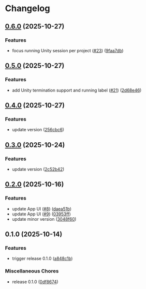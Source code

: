 # Changelog

## [0.6.0](https://github.com/hatayama/UnityHubCli/compare/unity-hub-cli-v0.5.0...unity-hub-cli-v0.6.0) (2025-10-27)


### Features

* focus running Unity session per project ([#23](https://github.com/hatayama/UnityHubCli/issues/23)) ([9faa7db](https://github.com/hatayama/UnityHubCli/commit/9faa7db7347903c472f17828bffc0194b5f4e30d))

## [0.5.0](https://github.com/hatayama/UnityHubCli/compare/unity-hub-cli-v0.4.0...unity-hub-cli-v0.5.0) (2025-10-27)


### Features

* add Unity termination support and running label ([#21](https://github.com/hatayama/UnityHubCli/issues/21)) ([2d68e46](https://github.com/hatayama/UnityHubCli/commit/2d68e46bc0175cdea0f354b938aaca3c08201b97))

## [0.4.0](https://github.com/hatayama/UnityHubCli/compare/unity-hub-cli-v0.3.0...unity-hub-cli-v0.4.0) (2025-10-27)


### Features

* update version ([256cbc6](https://github.com/hatayama/UnityHubCli/commit/256cbc669bd81e864ac2901cb92681e6cad0fe21))

## [0.3.0](https://github.com/hatayama/UnityHubCli/compare/unity-hub-cli-v0.2.0...unity-hub-cli-v0.3.0) (2025-10-24)


### Features

* update version ([2c52b42](https://github.com/hatayama/UnityHubCli/commit/2c52b425e69a42856e42159fa85187e28b6b4f67))

## [0.2.0](https://github.com/hatayama/UnityHubCli/compare/unity-hub-cli-v0.1.0...unity-hub-cli-v0.2.0) (2025-10-16)


### Features

* update App UI ([#8](https://github.com/hatayama/UnityHubCli/issues/8)) ([daea51b](https://github.com/hatayama/UnityHubCli/commit/daea51b808c1f5c4e14092710898c40f6087823b))
* update App UI ([#9](https://github.com/hatayama/UnityHubCli/issues/9)) ([03953ff](https://github.com/hatayama/UnityHubCli/commit/03953ffe4b5b15efcf9e8ce565694339adc40f29))
* update minor version ([3048f60](https://github.com/hatayama/UnityHubCli/commit/3048f6052b26ea2f7ca05acc2344e899704211ce))

## 0.1.0 (2025-10-14)


### Features

* trigger release 0.1.0 ([a848c1b](https://github.com/hatayama/UnityHubCli/commit/a848c1beee761965b8d4389bd15063b6f89d4861))


### Miscellaneous Chores

* release 0.1.0 ([0df8674](https://github.com/hatayama/UnityHubCli/commit/0df867444cad2356f5777c7efd5aaf1a16da21e3))
